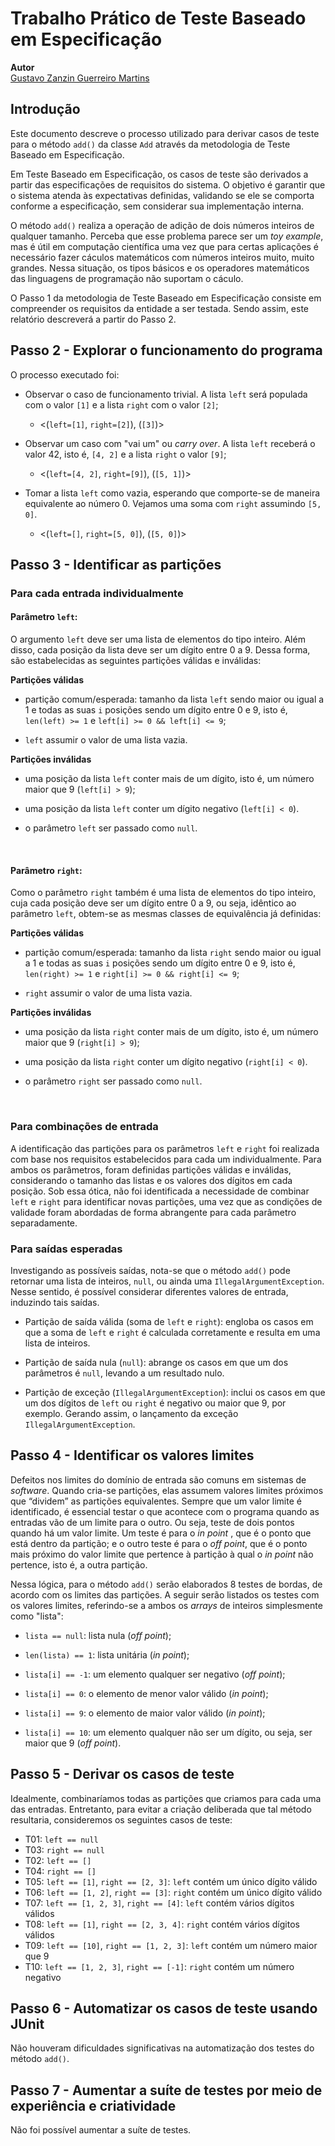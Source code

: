 # Trabalho Prático de Teste Baseado em Especificação

**Autor**<br>
[Gustavo Zanzin Guerreiro Martins](https://www.linkedin.com/in/gustavo-martinx/)


## Introdução

Este documento descreve o processo utilizado para derivar casos de teste para o método `add()` da classe `Add` através da metodologia de Teste Baseado em Especificação.

Em Teste Baseado em Especificação, os casos de teste são derivados a partir das especificações de requisitos do sistema. O objetivo é garantir que o sistema atenda às expectativas definidas, validando se ele se comporta conforme a especificação, sem considerar sua implementação interna.

O método `add()` realiza a operação de adição de dois números inteiros de qualquer tamanho. Perceba que esse problema parece ser um _toy example_, mas é útil em computação científica uma vez que para certas aplicações é necessário fazer cáculos matemáticos com números inteiros muito, muito grandes. Nessa situação, os tipos básicos e os operadores matemáticos das linguagens de programação não suportam o cáculo.

O Passo 1 da metodologia de Teste Baseado em Especificação consiste em compreender os requisitos da entidade a ser testada. Sendo assim, este relatório descreverá a partir do Passo 2.


## Passo 2 - Explorar o funcionamento do programa

O processo executado foi:

- Observar o caso de funcionamento trivial. A lista `left` será populada com o valor `[1]` e a lista `right` com o valor `[2]`;
    - <(`left=[1]`, `right=[2]`), (`[3]`)>

- Observar um caso com "vai um" ou _carry over_. A lista `left` receberá o valor 42, isto é, `[4, 2]` e a lista `right` o valor `[9]`;
    - <(`left=[4, 2]`, `right=[9]`), (`[5, 1]`)>

- Tomar a lista `left` como vazia, esperando que comporte-se de maneira equivalente ao número 0. Vejamos uma soma com `right` assumindo `[5, 0]`.
    - <(`left=[]`, `right=[5, 0]`), (`[5, 0]`)>


## Passo 3 - Identificar as partições

### Para cada entrada individualmente

#### Parâmetro `left`:

O argumento `left` deve ser uma lista de elementos do tipo inteiro. Além disso, cada posição da lista deve ser um dígito entre 0 a 9. Dessa forma, são estabelecidas as seguintes partições válidas e inválidas:

**Partições válidas**

- partição comum/esperada: tamanho da lista `left` sendo maior ou igual a 1 e todas as suas `i` posições sendo um dígito entre 0 e 9, isto é, `len(left) >= 1` e `left[i] >= 0 && left[i] <= 9`;

- `left` assumir o valor de uma lista vazia.

**Partições inválidas**

- uma posição da lista `left` conter mais de um dígito, isto é, um número maior que 9 (`left[i] > 9`);

- uma posição da lista `left` conter um dígito negativo (`left[i] < 0`).

- o parâmetro `left` ser passado como `null`.

<br>

#### Parâmetro `right`:

Como o parâmetro `right` também é uma lista de elementos do tipo inteiro, cuja cada posição deve ser um dígito entre 0 a 9, ou seja, idêntico ao parâmetro `left`, obtem-se as mesmas classes de equivalência já definidas:

**Partições válidas**

- partição comum/esperada: tamanho da lista `right` sendo maior ou igual a 1 e todas as suas `i` posições sendo um dígito entre 0 e 9, isto é, `len(right) >= 1` e `right[i] >= 0 && right[i] <= 9`;

- `right` assumir o valor de uma lista vazia.

**Partições inválidas**

- uma posição da lista `right` conter mais de um dígito, isto é, um número maior que 9 (`right[i] > 9`);

- uma posição da lista `right` conter um dígito negativo (`right[i] < 0`).

- o parâmetro `right` ser passado como `null`.

<br>


### Para combinações de entrada

A identificação das partições para os parâmetros `left` e `right` foi realizada com base nos requisitos estabelecidos para cada um individualmente. Para ambos os parâmetros, foram definidas partições válidas e inválidas, considerando o tamanho das listas e os valores dos dígitos em cada posição. Sob essa ótica, não foi identificada a necessidade de combinar `left` e `right` para identificar novas partições, uma vez que as condições de validade foram abordadas de forma abrangente para cada parâmetro separadamente.


### Para saídas esperadas

Investigando as possíveis saídas, nota-se que o método `add()` pode retornar uma lista de inteiros, `null`, ou ainda uma `IllegalArgumentException`. Nesse sentido, é possível considerar diferentes valores de entrada, induzindo tais saídas.

- Partição de saída válida (soma de `left` e `right`): engloba os casos em que a soma de `left` e `right` é calculada corretamente e resulta em uma lista de inteiros.

- Partição de saída nula (`null`): abrange os casos em que um dos parâmetros é `null`, levando a um resultado nulo.

- Partição de exceção (`IllegalArgumentException`): inclui os casos em que um dos dígitos de `left` ou `right` é negativo ou maior que 9, por exemplo. Gerando assim, o lançamento da exceção `IllegalArgumentException`.


## Passo 4 - Identificar os valores limites

Defeitos nos limites do domínio de entrada são comuns em sistemas de _software_. Quando cria-se partições, elas assumem valores limites próximos que “dividem” as partições equivalentes. Sempre que um valor limite é identificado, é essencial testar o que acontece com o programa quando as entradas vão de um limite para o outro. Ou seja, teste de dois pontos quando há um valor limite. Um teste é para o _in point_ , que é o ponto que está dentro da partição; e o outro teste é para o _off point_, que é o ponto mais próximo do valor limite que pertence à partição à qual o _in point_ não pertence, isto é, a outra partição.

Nessa lógica, para o método `add()` serão elaborados 8 testes de bordas, de acordo com os limites das partições. A seguir serão listados os testes com os valores limites, referindo-se a ambos os _arrays_ de inteiros simplesmente como "lista":

- `lista == null`: lista nula (_off point_);
- `len(lista) == 1`: lista unitária (_in point_);

- `lista[i] == -1`: um elemento qualquer ser negativo (_off point_);
- `lista[i] == 0`: o elemento de menor valor válido (_in point_);

- `lista[i] == 9`: o elemento de maior valor válido (_in point_);
- `lista[i] == 10`: um elemento qualquer não ser um dígito, ou seja, ser maior que 9 (_off point_).


## Passo 5 - Derivar os casos de teste

Idealmente, combinaríamos todas as partições que criamos para cada uma das entradas. Entretanto, para evitar a criação deliberada que tal método resultaria, consideremos os seguintes casos de teste:

- T01: `left == null`
- T03: `right == null`
- T02: `left == []`
- T04: `right == []`
- T05: `left == [1]`, `right == [2, 3]`: `left` contém um único dígito válido
- T06: `left == [1, 2]`, `right == [3]`: `right` contém um único dígito válido
- T07: `left == [1, 2, 3]`, `right == [4]`: `left` contém vários dígitos válidos
- T08: `left == [1]`, `right == [2, 3, 4]`: `right` contém vários dígitos válidos
- T09: `left == [10]`, `right == [1, 2, 3]`: `left` contém um número maior que 9
- T10: `left == [1, 2, 3]`, `right == [-1]`: `right` contém um número negativo


## Passo 6 - Automatizar os casos de teste usando JUnit
Não houveram dificuldades significativas na automatização dos testes do método `add()`.

## Passo 7 - Aumentar a suíte de testes por meio de experiência e criatividade

Não foi possível aumentar a suíte de testes.